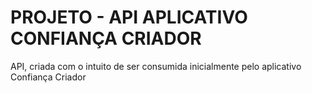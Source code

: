 # PROJETO - API APLICATIVO CONFIANÇA CRIADOR

API, criada com o intuito de ser consumida inicialmente pelo aplicativo Confiança Criador

